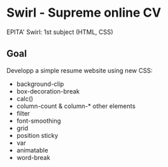 # Swirl - Supreme online CV 		
EPITA' Swirl: 1st subject (HTML, CSS) 

## Goal
Developp a simple resume website using new CSS:
- background-clip
- box-decoration-break
- calc()
- column-count & column-\* other elements
- filter
- font-smoothing
- grid
- position sticky
- var
- animatable
- word-break
